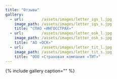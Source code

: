 ```yaml
---
title: "Отзывы"
gallery:
  - url:        /assets/images/letter_igs_l.jpg
    image_path: /assets/images/letter_igs_s.jpg
	title: "СПАО «ИНГОССТРАХ»"
  - url:        /assets/images/letter_osk_l.jpg
    image_path: /assets/images/letter_osk_s.jpg
	title: "АО «ОСК»"
  - url:        /assets/images/letter_tit_l.jpg
    image_path: /assets/images/letter_tit_s.jpg
	title: "ООО «Страховая компания «ТИТ»"	
---
```


{% include gallery caption="" %}
